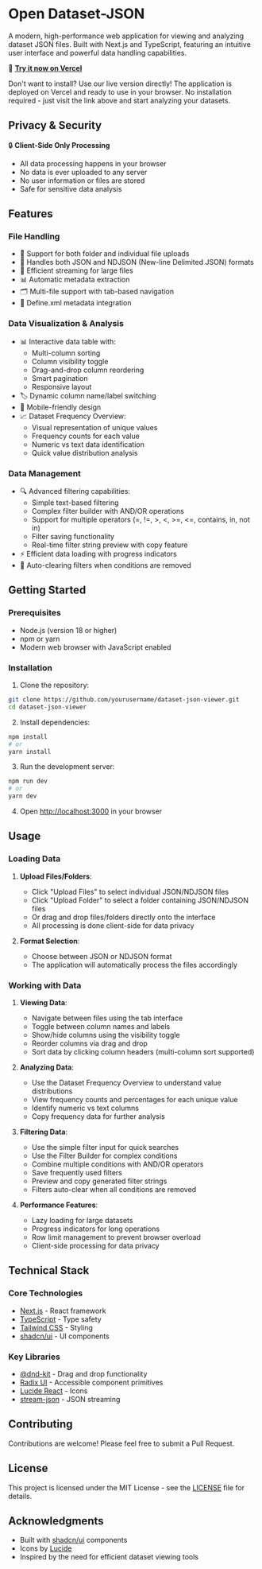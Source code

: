 # Open Dataset-JSON

A modern, high-performance web application for viewing and analyzing dataset JSON files. Built with Next.js and TypeScript, featuring an intuitive user interface and powerful data handling capabilities.

🔗 **[Try it now on Vercel](https://lightweightdatasetjsonviewer.vercel.app/)**

Don't want to install? Use our live version directly! The application is deployed on Vercel and ready to use in your browser. No installation required - just visit the link above and start analyzing your datasets.

## Privacy & Security

🔒 **Client-Side Only Processing**
- All data processing happens in your browser
- No data is ever uploaded to any server
- No user information or files are stored
- Safe for sensitive data analysis

## Features

### File Handling
- 📁 Support for both folder and individual file uploads
- 📄 Handles both JSON and NDJSON (New-line Delimited JSON) formats
- 🔄 Efficient streaming for large files
- 📊 Automatic metadata extraction
- 🗂️ Multi-file support with tab-based navigation
- 💾 Define.xml metadata integration

### Data Visualization & Analysis
- 📊 Interactive data table with:
  - Multi-column sorting
  - Column visibility toggle
  - Drag-and-drop column reordering
  - Smart pagination
  - Responsive layout
- 🏷️ Dynamic column name/label switching
- 📱 Mobile-friendly design
- 📈 Dataset Frequency Overview:
  - Visual representation of unique values
  - Frequency counts for each value
  - Numeric vs text data identification
  - Quick value distribution analysis

### Data Management
- 🔍 Advanced filtering capabilities:
  - Simple text-based filtering
  - Complex filter builder with AND/OR operations
  - Support for multiple operators (=, !=, >, <, >=, <=, contains, in, not in)
  - Filter saving functionality
  - Real-time filter string preview with copy feature
- ⚡ Efficient data loading with progress indicators
- 🔄 Auto-clearing filters when conditions are removed

## Getting Started

### Prerequisites
- Node.js (version 18 or higher)
- npm or yarn
- Modern web browser with JavaScript enabled

### Installation

1. Clone the repository:
```bash
git clone https://github.com/yourusername/dataset-json-viewer.git
cd dataset-json-viewer
```

2. Install dependencies:
```bash
npm install
# or
yarn install
```

3. Run the development server:
```bash
npm run dev
# or
yarn dev
```

4. Open [http://localhost:3000](http://localhost:3000) in your browser

## Usage

### Loading Data
1. **Upload Files/Folders**:
   - Click "Upload Files" to select individual JSON/NDJSON files
   - Click "Upload Folder" to select a folder containing JSON/NDJSON files
   - Or drag and drop files/folders directly onto the interface
   - All processing is done client-side for data privacy

2. **Format Selection**:
   - Choose between JSON or NDJSON format
   - The application will automatically process the files accordingly

### Working with Data
1. **Viewing Data**:
   - Navigate between files using the tab interface
   - Toggle between column names and labels
   - Show/hide columns using the visibility toggle
   - Reorder columns via drag and drop
   - Sort data by clicking column headers (multi-column sort supported)

2. **Analyzing Data**:
   - Use the Dataset Frequency Overview to understand value distributions
   - View frequency counts and percentages for each unique value
   - Identify numeric vs text columns
   - Copy frequency data for further analysis

3. **Filtering Data**:
   - Use the simple filter input for quick searches
   - Use the Filter Builder for complex conditions
   - Combine multiple conditions with AND/OR operators
   - Save frequently used filters
   - Preview and copy generated filter strings
   - Filters auto-clear when all conditions are removed

4. **Performance Features**:
   - Lazy loading for large datasets
   - Progress indicators for long operations
   - Row limit management to prevent browser overload
   - Client-side processing for data privacy

## Technical Stack

### Core Technologies
- [Next.js](https://nextjs.org/) - React framework
- [TypeScript](https://www.typescriptlang.org/) - Type safety
- [Tailwind CSS](https://tailwindcss.com/) - Styling
- [shadcn/ui](https://ui.shadcn.com/) - UI components

### Key Libraries
- [@dnd-kit](https://dndkit.com/) - Drag and drop functionality
- [Radix UI](https://www.radix-ui.com/) - Accessible component primitives
- [Lucide React](https://lucide.dev/) - Icons
- [stream-json](https://www.npmjs.com/package/stream-json) - JSON streaming

## Contributing

Contributions are welcome! Please feel free to submit a Pull Request.

## License

This project is licensed under the MIT License - see the [LICENSE](LICENSE) file for details.

## Acknowledgments

- Built with [shadcn/ui](https://ui.shadcn.com/) components
- Icons by [Lucide](https://lucide.dev/)
- Inspired by the need for efficient dataset viewing tools
